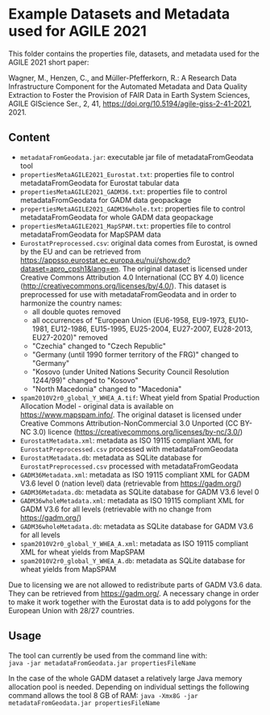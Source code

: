 # Example Datasets and Metadata used for AGILE 2021

This folder contains the properties file, datasets, and metadata used for the AGILE 2021 short paper:

Wagner, M., Henzen, C., and Müller-Pfefferkorn, R.: A Research Data Infrastructure Component for the Automated Metadata and Data Quality Extraction to Foster the Provision of FAIR Data in Earth System Sciences,
AGILE GIScience Ser., 2, 41, https://doi.org/10.5194/agile-giss-2-41-2021, 2021.


## Content

- `metadataFromGeodata.jar`: executable jar file of metadataFromGeodata tool
- `propertiesMetaAGILE2021_Eurostat.txt`: properties file to control metadataFromGeodata for Eurostat tabular data
- `propertiesMetaAGILE2021_GADM36.txt`: properties file to control metadataFromGeodata for GADM data geopackage
- `propertiesMetaAGILE2021_GADM36whole.txt`: properties file to control metadataFromGeodata for whole GADM data geopackage
- `propertiesMetaAGILE2021_MapSPAM.txt`: properties file to control metadataFromGeodata for MapSPAM data
- `EurostatPreprocessed.csv`: original data comes from Eurostat, is owned by the EU and can be retrieved from https://appsso.eurostat.ec.europa.eu/nui/show.do?dataset=apro_cpsh1&lang=en.
  The original dataset is licensed under Creative Commons Attribution 4.0 International (CC BY 4.0) licence (http://creativecommons.org/licenses/by/4.0/).
  This dataset is preprocessed for use with metadataFromGeodata and in order to harmonize the country names:
  - all double quotes removed
  - all occurrences of "European Union (EU6-1958, EU9-1973, EU10-1981, EU12-1986, EU15-1995, EU25-2004, EU27-2007, EU28-2013, EU27-2020)" removed
  - "Czechia" changed to "Czech Republic"
  - "Germany (until 1990 former territory of the FRG)" changed to "Germany"
  - "Kosovo (under United Nations Security Council Resolution 1244/99)" changed to "Kosovo"
  - "North Macedonia" changed to "Macedonia"
- `spam2010V2r0_global_Y_WHEA_A.tif`: Wheat yield from Spatial Production Allocation Model - original data is available on https://www.mapspam.info/.
  The original dataset is licensed under Creative Commons Attribution-NonCommercial 3.0 Unported (CC BY-NC 3.0) licence (https://creativecommons.org/licenses/by-nc/3.0/)
- `EurostatMetadata.xml`: metadata as ISO 19115 compliant XML for `EurostatPreprocessed.csv` processed with metadataFromGeodata
- `EurostatMetadata.db`: metadata as SQLite database for `EurostatPreprocessed.csv` processed with metadataFromGeodata
- `GADM36Metadata.xml`: metadata as ISO 19115 compliant XML for GADM V3.6 level 0 (nation level) data (retrievable from https://gadm.org/)
- `GADM36Metadata.db`: metadata as SQLite database for GADM V3.6 level 0
- `GADM36wholeMetadata.xml`: metadata as ISO 19115 compliant XML for GADM V3.6 for all levels (retrievable with no change from https://gadm.org/)
- `GADM36wholeMetadata.db`: metadata as SQLite database for GADM V3.6 for all levels
- `spam2010V2r0_global_Y_WHEA_A.xml`: metadata as ISO 19115 compliant XML for wheat yields from MapSPAM
- `spam2010V2r0_global_Y_WHEA_A.db`: metadata as SQLite database for wheat yields from MapSPAM

Due to licensing we are not allowed to redistribute parts of GADM V3.6 data. They can be retrieved from https://gadm.org/.
A necessary change in order to make it work together with the Eurostat data is to add polygons for the European Union with 28/27 countries.


## Usage

The tool can currently be used from the command line with:  
`java -jar metadataFromGeodata.jar propertiesFileName`

In the case of the whole GADM dataset a relatively large Java memory allocation pool is needed. Depending on individual settings the following command allows the tool 8 GB of RAM:
`java -Xmx8G -jar metadataFromGeodata.jar propertiesFileName`